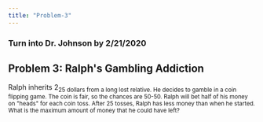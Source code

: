 ```yaml
---
title: "Problem-3"
---
```


### Turn into Dr. Johnson by 2/21/2020

## Problem 3: Ralph's Gambling Addiction

Ralph inherits 2<sub>25</sup> dollars from a long lost relative.  He decides to gamble in a coin flipping game.  The coin is fair, so the chances are 50-50.  Ralph will bet half of his money on "heads" for each coin toss.  After 25 tosses, Ralph has less money than when he started.  What is the maximum amount of money that he could have left?
